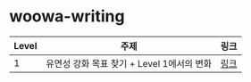 # woowa-writing

| Level | 주제                                       | 링크                                                                          |
| ----- | ------------------------------------------ | ----------------------------------------------------------------------------- |
| 1     | 유연성 강화 목표 찾기 + Level 1에서의 변화 | [링크](https://github.com/llqqssttyy/woowa-writing/blob/llqqssttyy/Level1.md) |
